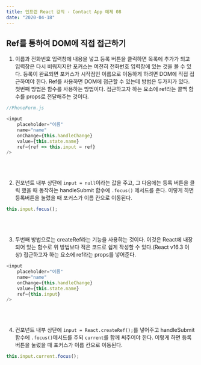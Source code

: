 ```yaml
---
title: 인프런 React 강의 - Contact App 예제 08
date: "2020-04-18"
---
```


## Ref를 통하여 DOM에 직접 접근하기

1. 이름과 전화번호 입력창에 내용을 넣고 등록 버튼을 클릭하면 목록에 추가가 되고 입력창은 다시 비워지지만 포커스는 여전히 전화번호 입력창에 있는 것을 볼 수 있다. 등록이 완료되면 포커스가 시작점인 이름으로 이동하게 하려면 DOM에 직접 접근하여야 한다. Ref를 사용하면 DOM에 접근할 수 있는데 방법은 두가지가 있다. 첫번째 방법은 함수를 사용하는 방법이다. 접근하고자 하는 요소에 ref라는 콜백 함수를 props로 전달해주는 것이다.

```javascript
//PhoneForm.js

<input 
    placeholder="이름" 
    name="name" 
    onChange={this.handleChange} 
    value={this.state.name}
    ref={ref => this.input = ref}
/>
```

<br />
<br />

2. 컨포넌트 내부 상단에 ```input = null```이라는 값을 주고, 그 다음에는 등록 버튼을 클릭 했을 때 동작하는 handleSubmit 함수에 ```.focus()``` 메서드를 준다. 이렇게 하면 등록버튼을 눌렀을 때 포커스가 이름 칸으로 이동된다.

```javascript
this.input.focus();
```

<br />
<br />

3. 두번째 방법으로는 createRef라는 기능을 사용햐는 것이다. 이것은 React에 내장되어 있는 함수로 위 방법보다 적은 코드로 쉽게 작성할 수 있다.(React v16.3 이상)
접근하고자 하는 요소에 ref라는 props를 넣어준다.

```javascript
<input 
    placeholder="이름" 
    name="name" 
    onChange={this.handleChange} 
    value={this.state.name}
    ref={this.input}
/>
```

<br />
<br />

4. 컨포넌트 내부 상단에 ```input = React.createRef();```를 넣어주고 handleSubmit 함수에 ```.focus()```메서드를 주되 ```current```를 함께 써주어야 한다. 이렇게 하면 등록버튼을 눌렀을 때 포커스가 이름 칸으로 이동된다.

```javascript
this.input.current.focus();
```